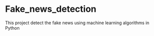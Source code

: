 # Fake_news_detection
This project  detect the fake news using machine learning algorithms in Python 
